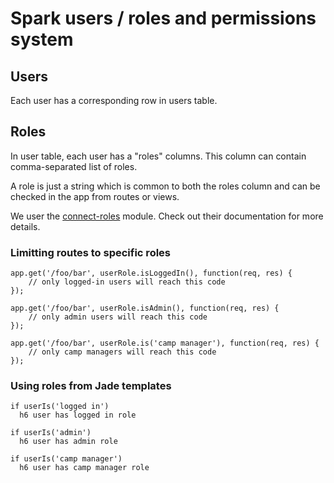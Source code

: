 # Spark users / roles and permissions system

## Users

Each user has a corresponding row in users table.

## Roles

In user table, each user has a "roles" columns. This column can contain comma-separated list of roles.

A role is just a string which is common to both the roles column and can be checked in the app from routes or views.

We user the [connect-roles](https://github.com/ForbesLindesay/connect-roles) module.
Check out their documentation for more details.

### Limitting routes to specific roles

```
app.get('/foo/bar', userRole.isLoggedIn(), function(req, res) {
    // only logged-in users will reach this code
});

app.get('/foo/bar', userRole.isAdmin(), function(req, res) {
    // only admin users will reach this code
});

app.get('/foo/bar', userRole.is('camp manager'), function(req, res) {
    // only camp managers will reach this code
});
```

### Using roles from Jade templates

```
if userIs('logged in')
  h6 user has logged in role

if userIs('admin')
  h6 user has admin role

if userIs('camp manager')
  h6 user has camp manager role
```
